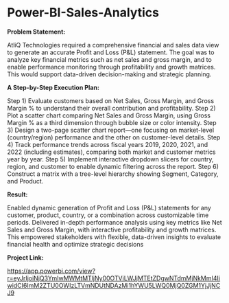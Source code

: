 # Power-BI-Sales-Analytics

**Problem Statement:**

AtliQ Technologies required a comprehensive financial and sales data view to generate an accurate Profit and Loss (P&L) statement. The goal was to analyze key financial metrics such as net sales and gross margin, and to enable performance monitoring through profitability and growth matrices. This would support data-driven decision-making and strategic planning.

**A Step-by-Step Execution Plan:**

Step 1) Evaluate customers based on Net Sales, Gross Margin, and Gross Margin % to understand their overall contribution and profitability.
Step 2) Plot a scatter chart comparing Net Sales and Gross Margin, using Gross Margin % as a third dimension through bubble size or color intensity.
Step 3) Design a two-page scatter chart report—one focusing on market-level (country/region) performance and the other on customer-level details.
Step 4) Track performance trends across fiscal years 2019, 2020, 2021, and 2022 (including estimates), comparing both market and customer metrics year by year.
Step 5) Implement interactive dropdown slicers for country, region, and customer to enable dynamic filtering across the report.
Step 6) Construct a matrix with a tree-level hierarchy showing Segment, Category, and Product.

**Result:**

Enabled dynamic generation of Profit and Loss (P&L) statements for any customer, product, country, or a combination across customizable time periods. Delivered in-depth performance analysis using key metrics like Net Sales and Gross Margin, with interactive profitability and growth matrices. This empowered stakeholders with flexible, data-driven insights to evaluate financial health and optimize strategic decisions

**Project Link:**

https://app.powerbi.com/view?r=eyJrIjoiNjQ3YmIwMWMtMTljNy00OTViLWJjMTEtZDgwNTdmMjNkMmI4IiwidCI6ImM2ZTU0OWIzLTVmNDUtNDAzMi1hYWU5LWQ0MjQ0ZGM1YjJjNCJ9



